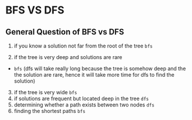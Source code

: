 # BFS VS DFS

## General Question of BFS vs DFS

1. if you know a solution not far from the root of the tree `bfs`

2. if the tree is very deep and solutions are rare

- `bfs` (dfs will take really long because the tree is somehow deep and the the solution are rare, hence it will take more time for dfs to find the solution)

3. if the tree is very wide `bfs`
4. if solutions are frequent but located deep in the tree `dfs`
5. determining whether a path exists between two nodes `dfs`
6. finding the shortest paths `bfs`
